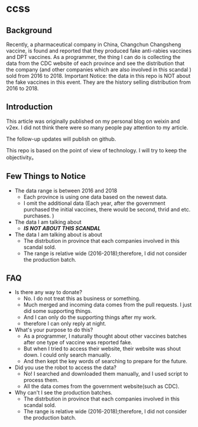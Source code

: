 # ccss


## Background
Recently, a pharmaceutical company in China, Changchun Changsheng vaccine, is found and reported that they produced fake anti-rabies vaccines and DPT vaccines. As a programmer, the thing I can do is collecting the data from the CDC website of each province and see the distribution that the company (and other companies which are also involved in this scandal ) sold from 2016 to 2018. 
Important Notice: the data in this repo is NOT about the fake vaccines in this event. They are the history selling distribution from 2016 to 2018.
## Introduction
This article was originally published on my personal blog on weixin and v2ex. I did not think there were so many people pay attention to my article.

The follow-up updates will publish on github.

This repo is based on the point of view of technology. I will try to keep the objectivity。

## Few Things to Notice
- The data range is between 2016 and 2018
    - Each province is using one data based on the newest data.
    - I omit the additional data (Each year, after the government purchased the initial vaccines, there would be second, thrid and etc. purchases. )
- The data I am talking about
    - ***IS NOT ABOUT THIS SCANDAL***
- The data I am talking about is about
    - The distrbution in province that each companies involved in this scandal sold.
    - The range is relative wide (2016-2018);therefore, I did not consider the production batch.
## FAQ
- Is there any way to donate?
    -  No. I do not treat this as business or something.
    -  Much merged and incoming data comes from the pull requests. I just did some supporting things.
    -  And I can only do the supporting things after my work.
    -  therefore I can only reply at night.
- What's your purpose to do this?
    -  As a programmer, I naturally thought about other vaccines batches after one type of vaccine was reported fake.
    -  But when I tried to access their website, their website was shout down. I could only search manually.
    -  And then kept the key words of searching to prepare for the future.
- Did you use the robot to access the data?
    -  No! I searched and downloaded them manually, and I used script to process them.
    -  All the data comes from the government website(such as CDC).
- Why can't I see the production batches.
    - The distrbution in province that each companies involved in this scandal sold.
    - The range is relative wide (2016-2018);therefore, I did not consider the production batch.

